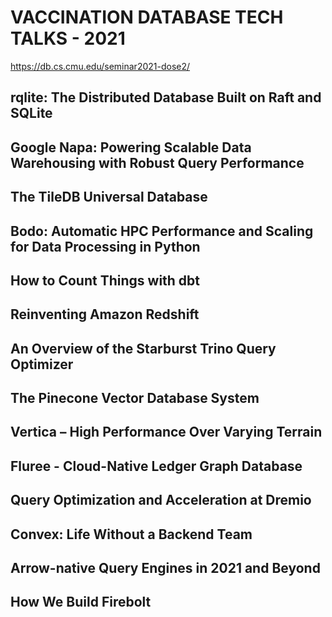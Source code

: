 # VACCINATION DATABASE TECH TALKS - 2021

https://db.cs.cmu.edu/seminar2021-dose2/

## rqlite: The Distributed Database Built on Raft and SQLite

## Google Napa: Powering Scalable Data Warehousing with Robust Query Performance

## The TileDB Universal Database

## Bodo: Automatic HPC Performance and Scaling for Data Processing in Python

## How to Count Things with dbt

## Reinventing Amazon Redshift

## An Overview of the Starburst Trino Query Optimizer

## The Pinecone Vector Database System

## Vertica – High Performance Over Varying Terrain

## Fluree - Cloud-Native Ledger Graph Database

## Query Optimization and Acceleration at Dremio

## Convex: Life Without a Backend Team

## Arrow-native Query Engines in 2021 and Beyond

## How We Build Firebolt	
